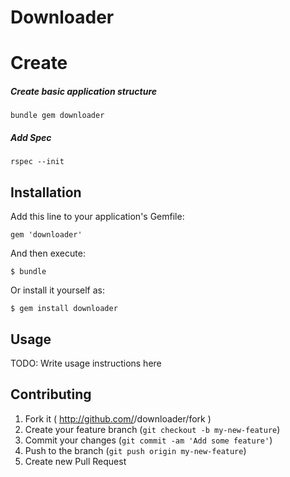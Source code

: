 # Downloader


# Create

##### Create basic application structure
    
    bundle gem downloader

##### Add Spec 
    rspec --init

## Installation

Add this line to your application's Gemfile:

    gem 'downloader'

And then execute:

    $ bundle

Or install it yourself as:

    $ gem install downloader

## Usage

TODO: Write usage instructions here

## Contributing

1. Fork it ( http://github.com/<my-github-username>/downloader/fork )
2. Create your feature branch (`git checkout -b my-new-feature`)
3. Commit your changes (`git commit -am 'Add some feature'`)
4. Push to the branch (`git push origin my-new-feature`)
5. Create new Pull Request
